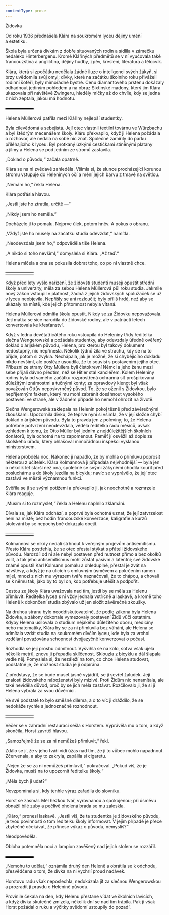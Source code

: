 ```yaml
---
contentType: prose
---
```


<section>

Židovka

Od roku 1936 přednášela Klára na soukromém lyceu dějiny umění a estetiku.

Škola byla určená dívkám z dobře situovaných rodin a sídlila v zámečku nedaleko Hinterbergenu. Kromě Klářiných předmětů se v ní vyučovala také francouzština a angličtina, dějiny hudby, zpěv, kreslení, literatura a tělocvik.

Klára, která si zpočátku nedělala žádné iluze o inteligenci svých žákyň, si brzy uvědomila svůj omyl; dívky, které na začátku školního roku přiváželi rodinní šoféři, byly mimořádně bystré. Cenu diamantového prstenu dokázaly odhadnout jediným pohledem a na obraz Sixtinské madony, který jim Klára ukazovala při návštěvě Zwingeru, hleděly mlčky až do chvíle, kdy se jedna z nich zeptala, jakou má hodnotu.

![divider.png](./resources/divider_opt.png)

Helena Müllerová patřila mezi Klářiny nejlepší studentky.

Byla cílevědomá a sebejistá. Její otec vlastnil textilní továrnu ve Würzbachu a byl štědrým mecenášem školy. Kláru překvapilo, když ji Helena požádala o rozhovor, ale nedala na sobě nic znát. Společně zamířily do parku přiléhajícího k lyceu. Byl protkaný úzkými cestičkami stíněnými platany a jilmy a Helena se pod jedním ze stromů zastavila.

„Doklad o původu,“ začala opatrně.

Klára se na ni zvědavě zahleděla. Všimla si, že slunce procházející korunou stromu vstupuje do Heleniných očí a mění jejich barvu z tmavé na světlou.

„Nemám ho,“ řekla Helena.

Klára potřásla hlavou.

„Jestli jste ho ztratila, určitě —“

„Nikdy jsem ho neměla.“

Docházelo jí to pomalu. Nejprve úlek, potom hněv. A pokus o obranu.

„Vždyť jste ho musely na začátku studia odevzdat,“ namítla.

„Neodevzdala jsem ho,“ odpověděla tiše Helena.

„A nikdo si toho nevšiml,“ domyslela si Klára. „Až teď.“

Helena mlčela a ona se pokusila dobrat toho, co po ní vlastně chce.

![divider.png](./resources/divider_opt.png)

Když před lety vyšlo nařízení, že židovští studenti musejí opustit střední školy a univerzity, měla za sebou Helena Müllerová půl roku studia. Jakmile nový zákon vstoupil v platnost, žádná z jejích židovských spolužaček se už v lyceu neobjevila. Nepřišly se ani rozloučit; byly příliš hrdé, než aby se ukázaly na místě, kde jejich přítomnost nebyla vítaná.

Helena Müllerová odmítla školu opustit. Nikdy se za Židovku nepovažovala. Její matka se sice narodila do židovské rodiny, ale v patnácti letech konvertovala ke křesťanství.

Když v lednu devětatřicátého roku vstoupila do Heleniny třídy ředitelka slečna Wengerowská a požádala studentky, aby odevzdaly úředně ověřený doklad o árijském původu, Helena, pro kterou byl takový dokument nedostupný, nic nepřinesla. Několik týdnů žila ve strachu, kdy se na to přijde, potom si zvykla. Nechápala, jak je možné, že si chybějícího dokladu nikdo nevšiml, ale posléze usoudila, že to souvisí s postavením jejího otce. Příbuzní ze strany Otty Müllera byli čistokrevní Němci a jeho ženu mezi sebe přijali dávno předtím, než se Hitler stal kancléřem. Kolem Heleniny rodiny byla od samého začátku rozprostřená ochranná síť prošpikovaná důležitými známostmi a tučnými konty; za opravdový klenot byl však považován Ottův neposkvrněný původ. To, že se oženil s Židovkou, bylo nepříjemným faktem, který mu mohl zabránit dosáhnout vysokého postavení ve straně, ale v žádném případě ho nemohl ohrozit na životě.

Slečna Wengerowská zaklepala na Helenin pokoj těsně před závěrečnými zkouškami. Upozornila dívku, že teprve nyní si všimla, že v její složce chybí doklad o árijském původu. Byla to pravda jen z poloviny; to, že Helena potřebné potvrzení neodevzdala, věděla ředitelka řadu měsíců, avšak vzhledem k tomu, že Otto Müller byl jedním z nejdůležitějších školních donátorů, byla ochotná na to zapomenout. Paměť jí osvěžil až dopis ze školského úřadu, který ohlašoval mimořádnou inspekci vyslanou ministerstvem.

Helena probděla noc. Nakonec ji napadlo, že by mohla o přímluvu poprosit některou z učitelek. Klára Kolmannová jí připadala nejvhodnější — byla jen o několik let starší než ona, společně se svými žákyněmi chodila kouřit před posluchárnu a do školy jezdila na bicyklu; navíc se vyprávělo, že její otec zastává ve městě významnou funkci.

Svěřila se jí se svými potížemi a překvapilo ji, jak neochotně a rozmrzele Klára reaguje.

„Musím si to rozmyslet,“ řekla a Helenu naplnilo zklamání.

Dívala se, jak Klára odchází, a poprvé byla ochotná uznat, že její zatvrzelost není na místě; bez hodin francouzské konverzace, kaligrafie a kurzů stolování by se nepochybně dokázala obejít.

![divider.png](./resources/divider_opt.png)

Kolmannovi se nikdy nedali strhnout k veřejným projevům antisemitismu. Přesto Klára postřehla, že se otec přestal stýkat s přáteli židovského původu. Narozdíl od ní ale nebyl postaven před nutnost přímo a bez okolků volit, a tak jeho antisemitismus mohl zůstat pasivní a latentní; své židovské známé opustil Karl Kolmann pomalu a ohleduplně, přestal je zvát na návštěvy, a když je na ulicích s omluvným úsměvem a pokrčením ramen míjel, mnozí z nich mu výrazem tváře naznačovali, že to chápou, a chovali se k němu tak, jako by to byl on, kdo potřebuje utěšit a podpořit.

Cestou ze školy Klára uvažovala nad tím, jestli by se měla za Helenu přimluvit. Ředitelka lycea s ní vždy jednala vstřícně a laskavě, a kromě toho Heleně k dokončení studia zbývalo už jen složit závěrečné zkoušky.

Na druhou stranu bylo neoddiskutovatelné, že podle zákona byla Helena Židovka, a zákony dokonale vymezovaly postavení Židů vůči ostatním. Kdyby Helena usilovala o studium nějakého důležitého oboru, medicíny nebo matematiky, Klára by se za ni přimluvila bez váhání, ale Helena se odmítala vzdát studia na soukromém dívčím lyceu, kde byla za vrchol vzdělání považována schopnost dvojjazyčně konverzovat o počasí.

Rozhodla se její prosbu odmítnout. Vyšvihla se na kolo, sotva však ujela několik metrů, znovu ji přepadla sklíčenost. Sklouzla z bicyklu a dál šlapala vedle něj. Pomyslela si, že nezáleží na tom, co chce Helena studovat, podstatné je, že možnost studia je jí odpírána.

Z představy, že se bude muset jasně vyjádřit, se jí sevřel žaludek. Její znalosti židovského náboženství byly mizivé. Proti Židům nic nenamítala, ale také neviděla důvod, proč by se jich měla zastávat. Rozčilovalo ji, že si ji Helena vybrala za svou důvěrnici.

Ve své podstatě to bylo směšné dilema, a o to víc ji dráždilo, že se nedokáže rychle a jednoznačně rozhodnout.

![divider.png](./resources/divider_opt.png)

Večer se v zahradní restauraci sešla s Horstem. Vyprávěla mu o tom, a když skončila, Horst zavrtěl hlavou.

„Samozřejmě že se za ni nemůžeš přimluvit,“ řekl.

Zdálo se jí, že v jeho tváři vidí úžas nad tím, že ji to vůbec mohlo napadnout. Zčervenala, a aby to zakryla, zapálila si cigaretu.

„Nejen že se za ni nemůžeš přimluvit,“ pokračoval. „Pokud víš, že je Židovka, musíš na to upozornit ředitelku školy.“

„Měla bych ji udat?“

Nevzpomínala si, kdy tenhle výraz zařadila do slovníku.

Horst se zasmál. Měl hezkou tvář, vyrovnanou a spokojenou; při úsměvu obnažil bílé zuby a pečlivě oholená brada se mu zaleskla.

„Kláro,“ pronesl laskavě. „Jestli víš, že ta studentka je židovského původu, je tvou povinností o tom ředitelku školy informovat. V jejím případě je přece zbytečné očekávat, že přinese výkaz o původu, nemyslíš?“

Neodpověděla.

Obloha potemněla nocí a lampion zavěšený nad jejich stolem se rozzářil.

![divider.png](./resources/divider_opt.png)

„Nemohu to udělat,“ oznámila druhý den Heleně a obrátila se k odchodu, přesvědčena o tom, že dívka na ni vychrlí proud nadávek.

Horstovu radu však neposlechla, nedokázala jít za slečnou Wengerowskou a prozradit jí pravdu o Helenině původu.

Provinile čekala na den, kdy Helenu přestane vídat ve školních lavicích, a když dívka skutečně zmizela, několik dní se nad tím trápila. Pak ji však Horst požádal o ruku a výčitky svědomí ustoupily do pozadí.

</section>
